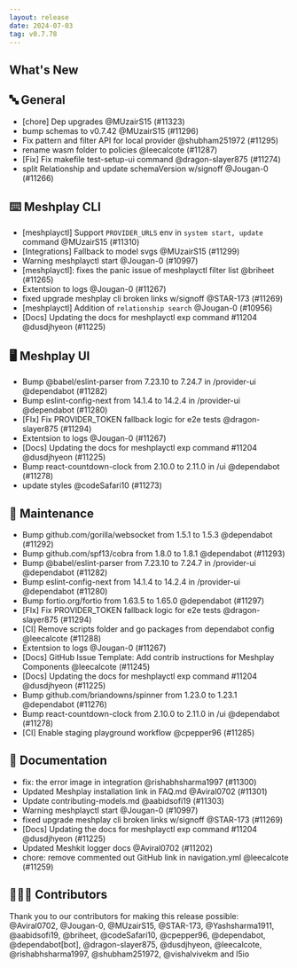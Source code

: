 ```yaml
---
layout: release
date: 2024-07-03
tag: v0.7.78
---
```


## What's New
## 🔤 General
- [chore] Dep upgrades @MUzairS15 (#11323)
- bump schemas to v0.7.42 @MUzairS15 (#11296)
- Fix pattern and filter API for local provider @shubham251972 (#11295)
- rename wasm folder to policies @leecalcote (#11287)
- [Fix] Fix makefile test-setup-ui command @dragon-slayer875 (#11274)
- split Relationship and update schemaVersion w/signoff @Jougan-0 (#11266)

## ⌨️ Meshplay CLI

- [meshplayctl] Support `PROVIDER_URLS` env in `system start, update` command @MUzairS15 (#11310)
- [Integrations] Fallback to model svgs @MUzairS15 (#11299)
- Warning meshplayctl start @Jougan-0 (#10997)
- [meshplayctl]: fixes the panic issue of meshplayctl filter list @briheet (#11265)
- Extentsion to logs @Jougan-0 (#11267)
- fixed upgrade meshplay cli broken links w/signoff @STAR-173 (#11269)
- [meshplayctl] Addition of `relationship search`  @Jougan-0 (#10956)
- [Docs] Updating the docs for meshplayctl exp command #11204 @dusdjhyeon (#11225)

## 🖥 Meshplay UI

- Bump @babel/eslint-parser from 7.23.10 to 7.24.7 in /provider-ui @dependabot (#11282)
- Bump eslint-config-next from 14.1.4 to 14.2.4 in /provider-ui @dependabot (#11280)
- [FIx] Fix PROVIDER_TOKEN fallback logic for e2e tests @dragon-slayer875 (#11294)
- Extentsion to logs @Jougan-0 (#11267)
- [Docs] Updating the docs for meshplayctl exp command #11204 @dusdjhyeon (#11225)
- Bump react-countdown-clock from 2.10.0 to 2.11.0 in /ui @dependabot (#11278)
- update styles @codeSafari10 (#11273)

## 🧰 Maintenance

- Bump github.com/gorilla/websocket from 1.5.1 to 1.5.3 @dependabot (#11292)
- Bump github.com/spf13/cobra from 1.8.0 to 1.8.1 @dependabot (#11293)
- Bump @babel/eslint-parser from 7.23.10 to 7.24.7 in /provider-ui @dependabot (#11282)
- Bump eslint-config-next from 14.1.4 to 14.2.4 in /provider-ui @dependabot (#11280)
- Bump fortio.org/fortio from 1.63.5 to 1.65.0 @dependabot (#11297)
- [FIx] Fix PROVIDER_TOKEN fallback logic for e2e tests @dragon-slayer875 (#11294)
- [CI] Remove scripts folder and go packages from dependabot config @leecalcote (#11288)
- Extentsion to logs @Jougan-0 (#11267)
- [Docs] GitHub Issue Template: Add contrib instructions for Meshplay Components @leecalcote (#11245)
- [Docs] Updating the docs for meshplayctl exp command #11204 @dusdjhyeon (#11225)
- Bump github.com/briandowns/spinner from 1.23.0 to 1.23.1 @dependabot (#11276)
- Bump react-countdown-clock from 2.10.0 to 2.11.0 in /ui @dependabot (#11278)
- [CI] Enable staging playground workflow @cpepper96 (#11285)

## 📖 Documentation

- fix: the error image in integration @rishabhsharma1997 (#11300)
- Updated Meshplay installation link in FAQ.md @Aviral0702 (#11301)
- Update contributing-models.md @aabidsofi19 (#11303)
- Warning meshplayctl start @Jougan-0 (#10997)
- fixed upgrade meshplay cli broken links w/signoff @STAR-173 (#11269)
- [Docs] Updating the docs for meshplayctl exp command #11204 @dusdjhyeon (#11225)
- Updated Meshkit logger docs @Aviral0702 (#11202)
- chore: remove commented out GitHub link in navigation.yml @leecalcote (#11259)

## 👨🏽‍💻 Contributors

Thank you to our contributors for making this release possible:
@Aviral0702, @Jougan-0, @MUzairS15, @STAR-173, @Yashsharma1911, @aabidsofi19, @briheet, @codeSafari10, @cpepper96, @dependabot, @dependabot[bot], @dragon-slayer875, @dusdjhyeon, @leecalcote, @rishabhsharma1997, @shubham251972, @vishalvivekm and l5io
